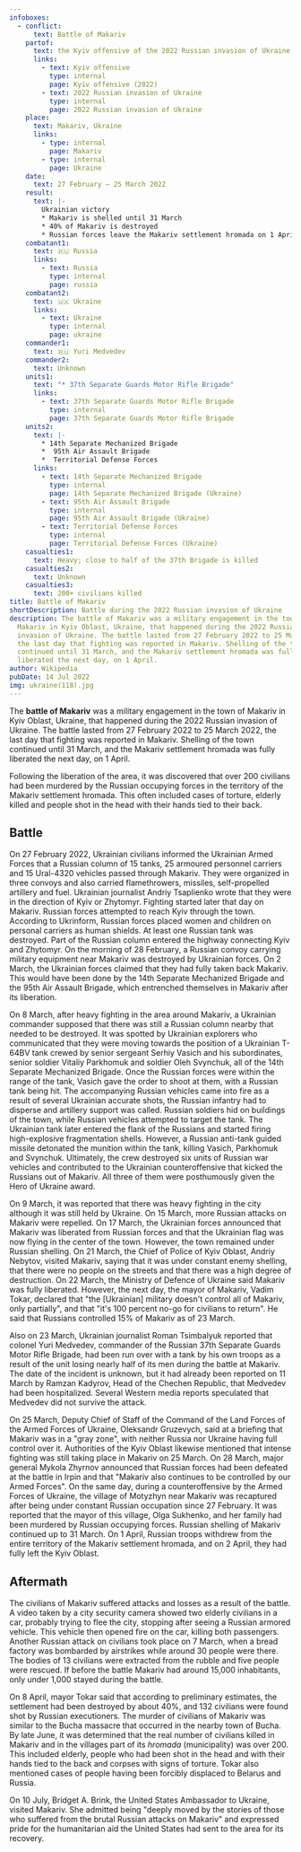 ```yaml
---
infoboxes:
  - conflict:
      text: Battle of Makariv
    partof:
      text: the Kyiv offensive of the 2022 Russian invasion of Ukraine
      links:
        - text: Kyiv offensive
          type: internal
          page: Kyiv offensive (2022)
        - text: 2022 Russian invasion of Ukraine
          type: internal
          page: 2022 Russian invasion of Ukraine
    place:
      text: Makariv, Ukraine
      links:
        - type: internal
          page: Makariv
        - type: internal
          page: Ukraine
    date:
      text: 27 February – 25 March 2022
    result:
      text: |-
        Ukrainian victory
        * Makariv is shelled until 31 March
        * 40% of Makariv is destroyed
        * Russian forces leave the Makariv settlement hromada on 1 April
    combatant1:
      text: 🇷🇺 Russia
      links:
        - text: Russia
          type: internal
          page: russia
    combatant2:
      text: 🇺🇦 Ukraine
      links:
        - text: Ukraine
          type: internal
          page: ukraine
    commander1:
      text: 🇷🇺 Yuri Medvedev
    commander2:
      text: Unknown
    units1:
      text: "* 37th Separate Guards Motor Rifle Brigade"
      links:
        - text: 37th Separate Guards Motor Rifle Brigade
          type: internal
          page: 37th Separate Guards Motor Rifle Brigade
    units2:
      text: |-
        * 14th Separate Mechanized Brigade 
        *  95th Air Assault Brigade 
        *  Territorial Defense Forces
      links:
        - text: 14th Separate Mechanized Brigade
          type: internal
          page: 14th Separate Mechanized Brigade (Ukraine)
        - text: 95th Air Assault Brigade
          type: internal
          page: 95th Air Assault Brigade (Ukraine)
        - text: Territorial Defense Forces
          type: internal
          page: Territorial Defense Forces (Ukraine)
    casualties1:
      text: Heavy; close to half of the 37th Brigade is killed
    casualties2:
      text: Unknown
    casualties3:
      text: 200+ civilians killed
title: Battle of Makariv
shortDescription: Battle during the 2022 Russian invasion of Ukraine
description: The battle of Makariv was a military engagement in the town of
  Makariv in Kyiv Oblast, Ukraine, that happened during the 2022 Russian
  invasion of Ukraine. The battle lasted from 27 February 2022 to 25 March 2022,
  the last day that fighting was reported in Makariv. Shelling of the town
  continued until 31 March, and the Makariv settlement hromada was fully
  liberated the next day, on 1 April.
author: Wikipedia
pubDate: 14 Jul 2022
img: ukraine(118).jpg
---
```


The **battle of Makariv** was a military engagement in the town of Makariv in Kyiv Oblast, Ukraine, that happened during the 2022 Russian invasion of Ukraine. The battle lasted from 27 February 2022 to 25 March 2022, the last day that fighting was reported in Makariv. Shelling of the town continued until 31 March, and the Makariv settlement hromada was fully liberated the next day, on 1 April.

Following the liberation of the area, it was discovered that over 200 civilians had been murdered by the Russian occupying forces in the territory of the Makariv settlement hromada. This often included cases of torture, elderly killed and people shot in the head with their hands tied to their back.

## Battle

On 27 February 2022, Ukrainian civilians informed the Ukrainian Armed Forces that a Russian column of 15 tanks, 25 armoured personnel carriers and 15 Ural-4320 vehicles passed through Makariv. They were organized in three convoys and also carried flamethrowers, missiles, self-propelled artillery and fuel. Ukrainian journalist Andriy Tsaplienko wrote that they were in the direction of Kyiv or Zhytomyr. Fighting started later that day on Makariv. Russian forces attempted to reach Kyiv through the town. According to Ukrinform, Russian forces placed women and children on personal carriers as human shields. At least one Russian tank was destroyed. Part of the Russian column entered the highway connecting Kyiv and Zhytomyr. On the morning of 28 February, a Russian convoy carrying military equipment near Makariv was destroyed by Ukrainian forces. On 2 March, the Ukrainian forces claimed that they had fully taken back Makariv. This would have been done by the 14th Separate Mechanized Brigade and the 95th Air Assault Brigade, which entrenched themselves in Makariv after its liberation.

On 8 March, after heavy fighting in the area around Makariv, a Ukrainian commander supposed that there was still a Russian column nearby that needed to be destroyed. It was spotted by Ukrainian explorers who communicated that they were moving towards the position of a Ukrainian T-64BV tank crewed by senior sergeant Serhiy Vasich and his subordinates, senior soldier Vitaliy Parkhomuk and soldier Oleh Svynchuk, all of the 14th Separate Mechanized Brigade. Once the Russian forces were within the range of the tank, Vasich gave the order to shoot at them, with a Russian tank being hit. The accompanying Russian vehicles came into fire as a result of several Ukrainian accurate shots, the Russian infantry had to disperse and artillery support was called. Russian soldiers hid on buildings of the town, while Russian vehicles attempted to target the tank. The Ukrainian tank later entered the flank of the Russians and started firing high-explosive fragmentation shells. However, a Russian anti-tank guided missile detonated the munition within the tank, killing Vasich, Parkhomuk and Svynchuk. Ultimately, the crew destroyed six units of Russian war vehicles and contributed to the Ukrainian counteroffensive that kicked the Russians out of Makariv. All three of them were posthumously given the Hero of Ukraine award.

On 9 March, it was reported that there was heavy fighting in the city although it was still held by Ukraine. On 15 March, more Russian attacks on Makariv were repelled. On 17 March, the Ukrainian forces announced that Makariv was liberated from Russian forces and that the Ukrainian flag was now flying in the center of the town. However, the town remained under Russian shelling. On 21 March, the Chief of Police of Kyiv Oblast, Andriy Nebytov, visited Makariv, saying that it was under constant enemy shelling, that there were no people on the streets and that there was a high degree of destruction. On 22 March, the Ministry of Defence of Ukraine said Makariv was fully liberated. However, the next day, the mayor of Makariv, Vadim Tokar, declared that "the [Ukrainian] military doesn't control all of Makariv, only partially", and that "it's 100 percent no-go for civilians to return". He said that Russians controlled 15% of Makariv as of 23 March.

Also on 23 March, Ukrainian journalist Roman Tsimbalyuk reported that colonel Yuri Medvedev, commander of the Russian 37th Separate Guards Motor Rifle Brigade, had been run over with a tank by his own troops as a result of the unit losing nearly half of its men during the battle at Makariv. The date of the incident is unknown, but it had already been reported on 11 March by Ramzan Kadyrov, Head of the Chechen Republic, that Medvedev had been hospitalized. Several Western media reports speculated that Medvedev did not survive the attack.

On 25 March, Deputy Chief of Staff of the Command of the Land Forces of the Armed Forces of Ukraine, Oleksandr Gruzevych, said at a briefing that Makariv was in a "gray zone", with neither Russia nor Ukraine having full control over it. Authorities of the Kyiv Oblast likewise mentioned that intense fighting was still taking place in Makariv on 25 March. On 28 March, major general Mykola Zhyrnov announced that Russian forces had been defeated at the battle in Irpin and that "Makariv also continues to be controlled by our Armed Forces". On the same day, during a counteroffensive by the Armed Forces of Ukraine, the village of Motyzhyn near Makariv was recaptured after being under constant Russian occupation since 27 February. It was reported that the mayor of this village, Olga Sukhenko, and her family had been murdered by Russian occupying forces. Russian shelling of Makariv continued up to 31 March. On 1 April, Russian troops withdrew from the entire territory of the Makariv settlement hromada, and on 2 April, they had fully left the Kyiv Oblast.

## Aftermath

The civilians of Makariv suffered attacks and losses as a result of the battle. A video taken by a city security camera showed two elderly civilians in a car, probably trying to flee the city, stopping after seeing a Russian armored vehicle. This vehicle then opened fire on the car, killing both passengers. Another Russian attack on civilians took place on 7 March, when a bread factory was bombarded by airstrikes while around 30 people were there. The bodies of 13 civilians were extracted from the rubble and five people were rescued. If before the battle Makariv had around 15,000 inhabitants, only under 1,000 stayed during the battle.

On 8 April, mayor Tokar said that according to preliminary estimates, the settlement had been destroyed by about 40%, and 132 civilians were found shot by Russian executioners. The murder of civilians of Makariv was similar to the Bucha massacre that occurred in the nearby town of Bucha. By late June, it was determined that the real number of civilians killed in Makariv and in the villages part of its _hromada_ (municipality) was over 200. This included elderly, people who had been shot in the head and with their hands tied to the back and corpses with signs of torture. Tokar also mentioned cases of people having been forcibly displaced to Belarus and Russia.

On 10 July, Bridget A. Brink, the United States Ambassador to Ukraine, visited Makariv. She admitted being "deeply moved by the stories of those who suffered from the brutal Russian attacks on Makariv" and expressed pride for the humanitarian aid the United States had sent to the area for its recovery.


